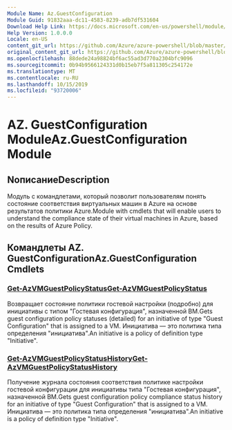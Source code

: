 ```yaml
---
Module Name: Az.GuestConfiguration
Module Guid: 91832aaa-dc11-4583-8239-adb7df531604
Download Help Link: https://docs.microsoft.com/en-us/powershell/module/az.guestconfiguration
Help Version: 1.0.0.0
Locale: en-US
content_git_url: https://github.com/Azure/azure-powershell/blob/master/src/GuestConfiguration/GuestConfiguration/help/Az.GuestConfiguration.md
original_content_git_url: https://github.com/Azure/azure-powershell/blob/master/src/GuestConfiguration/GuestConfiguration/help/Az.GuestConfiguration.md
ms.openlocfilehash: 88dede24a98824bf6ac55ad3d770a2304bfc9096
ms.sourcegitcommit: 0b94b9566124331d0b15eb7f5a811305c254172e
ms.translationtype: MT
ms.contentlocale: ru-RU
ms.lasthandoff: 10/15/2019
ms.locfileid: "93720006"
---
```

# <span data-ttu-id="ff1c5-101">AZ. GuestConfiguration Module</span><span class="sxs-lookup"><span data-stu-id="ff1c5-101">Az.GuestConfiguration Module</span></span>
## <span data-ttu-id="ff1c5-102">Nописание</span><span class="sxs-lookup"><span data-stu-id="ff1c5-102">Description</span></span>
<span data-ttu-id="ff1c5-103">Модуль с командлетами, который позволит пользователям понять состояние соответствия виртуальных машин в Azure на основе результатов политики Azure.</span><span class="sxs-lookup"><span data-stu-id="ff1c5-103">Module with cmdlets that will enable users to understand the compliance state of their virtual machines in Azure, based on the results of Azure Policy.</span></span>

## <span data-ttu-id="ff1c5-104">Командлеты AZ. GuestConfiguration</span><span class="sxs-lookup"><span data-stu-id="ff1c5-104">Az.GuestConfiguration Cmdlets</span></span>
### [<span data-ttu-id="ff1c5-105">Get-AzVMGuestPolicyStatus</span><span class="sxs-lookup"><span data-stu-id="ff1c5-105">Get-AzVMGuestPolicyStatus</span></span>](Get-AzVMGuestPolicyStatus.md)
<span data-ttu-id="ff1c5-106">Возвращает состояние политики гостевой настройки (подробно) для инициативы с типом "Гостевая конфигурация", назначенной ВМ.</span><span class="sxs-lookup"><span data-stu-id="ff1c5-106">Gets guest configuration policy statuses (detailed) for an initiative of type "Guest Configuration" that is assigned to a VM.</span></span>
<span data-ttu-id="ff1c5-107">Инициатива — это политика типа определения "инициатива".</span><span class="sxs-lookup"><span data-stu-id="ff1c5-107">An initiative is a policy of definition type "Initiative".</span></span>

### [<span data-ttu-id="ff1c5-108">Get-AzVMGuestPolicyStatusHistory</span><span class="sxs-lookup"><span data-stu-id="ff1c5-108">Get-AzVMGuestPolicyStatusHistory</span></span>](Get-AzVMGuestPolicyStatusHistory.md)
<span data-ttu-id="ff1c5-109">Получение журнала состояния соответствия политике настройки гостевой конфигурации для инициативы типа "Гостевая конфигурация", назначенной ВМ.</span><span class="sxs-lookup"><span data-stu-id="ff1c5-109">Gets guest configuration policy compliance status history for an initiative of type "Guest Configuration" that is assigned to a VM.</span></span>
<span data-ttu-id="ff1c5-110">Инициатива — это политика типа определения "инициатива".</span><span class="sxs-lookup"><span data-stu-id="ff1c5-110">An initiative is a policy of definition type "Initiative".</span></span>

